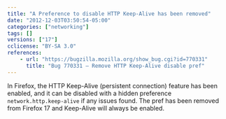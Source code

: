 ```yaml
---
title: "A Preference to disable HTTP Keep-Alive has been removed"
date: "2012-12-03T03:50:54-05:00"
categories: ["networking"]
tags: []
versions: ["17"]
cclicense: "BY-SA 3.0"
references:
    - url: "https://bugzilla.mozilla.org/show_bug.cgi?id=770331"
      title: "Bug 770331 – Remove HTTP Keep-Alive disable pref"
---
```

In Firefox, the HTTP Keep-Alive (persistent connection) feature has been enabled, and it can be disabled with a hidden preference `network.http.keep-alive` if any issues found. The pref has been removed from Firefox 17 and Keep-Alive will always be enabled.
